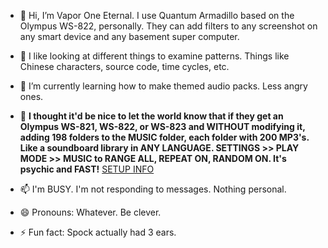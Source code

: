 - 👋 Hi, I’m Vapor One Eternal. I use Quantum Armadillo based on the Olympus WS-822, personally. They can add filters to any screenshot on any smart device and any basement super computer.
  
- 👀 I like looking at different things to examine patterns. Things like Chinese characters, source code, time cycles, etc.

- 🌱 I’m currently learning how to make themed audio packs. Less angry ones.

- 💞️ **I thought it'd be nice to let the world know that if they get an Olympus WS-821, WS-822, or WS-823 and WITHOUT modifying it, adding 198 folders to the MUSIC folder, each folder with 200 MP3's. Like a soundboard library in ANY LANGUAGE. SETTINGS >> PLAY MODE >> MUSIC to RANGE ALL, REPEAT ON, RANDOM ON. It's psychic and FAST!** [SETUP INFO](/SETUP)

- 📫 I'm BUSY. I'm not responding to messages. Nothing personal.

- 😄 Pronouns: Whatever. Be clever.

- ⚡ Fun fact: Spock actually had 3 ears.

<!---
quantumarmadillo/quantumarmadillo is a ✨ special ✨ repository because its `README.md` 
(this file) appears on your GitHub profile.
You can click the Preview link to take a look at your changes.
--->
